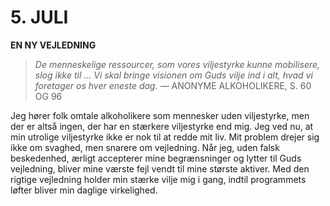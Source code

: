 # 5. JULI

**EN NY VEJLEDNING**

> *De menneskelige ressourcer, som vores viljestyrke kunne mobilisere, slog ikke til … Vi skal bringe visionen om Guds vilje ind i alt, hvad vi foretager os hver eneste dag.*
> — ANONYME ALKOHOLIKERE, S. 60 OG 96

Jeg hører folk omtale alkoholikere som mennesker uden viljestyrke, men der er altså ingen, der har en stærkere viljestyrke end mig. Jeg ved nu, at min utrolige viljestyrke ikke er nok til at redde mit liv. Mit problem drejer sig ikke om svaghed, men snarere om vejledning. Når jeg, uden falsk beskedenhed, ærligt accepterer mine begrænsninger og lytter til Guds vejledning, bliver mine værste fejl vendt til mine største aktiver. Med den rigtige vejledning holder min stærke vilje mig i gang, indtil programmets løfter bliver min daglige virkelighed.

